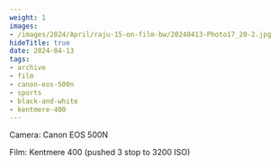 ```yaml
---
weight: 1
images:
- /images/2024/April/raju-15-on-film-bw/20240413-Photo17_20-2.jpg
hideTitle: true
date: 2024-04-13
tags:
- archive
- film
- canon-eos-500n
- sports
- black-and-white
- kentmere-400
---
```


Camera: Canon EOS 500N

Film: Kentmere 400 (pushed 3 stop to 3200 ISO)
